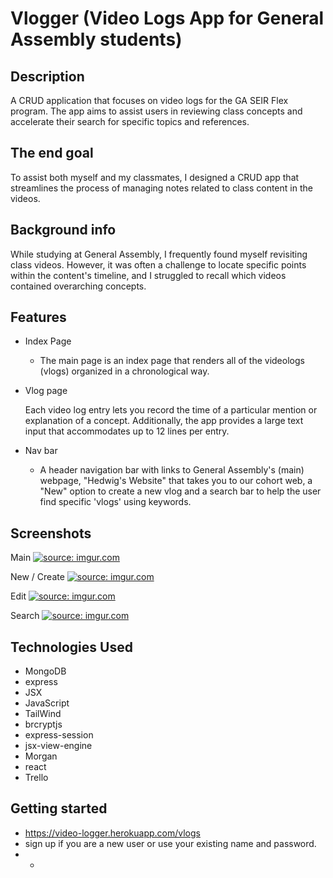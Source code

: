 <!-- @format -->

# Vlogger (Video Logs App for General Assembly students) 

## Description 
 
A CRUD application that focuses on video logs for the GA SEIR Flex program. The app aims to assist users in reviewing class concepts and accelerate their search for specific topics and references.

## The end goal

To assist both myself and my classmates, I designed a CRUD app that streamlines the process of managing notes related to class content in the videos.

## Background info 

While studying at General Assembly, I frequently found myself revisiting class videos. However, it was often a challenge to locate specific points within the content's timeline, and I struggled to recall which videos contained overarching concepts.

## Features

- Index Page

  - The main page is an index page that renders all of the videologs (vlogs) organized in a chronological way.

- Vlog page

  Each video log entry lets you record the time of a particular mention or explanation of a concept. Additionally, the app provides a large text input that accommodates up to 12 lines per entry.
  
- Nav bar

  - A header navigation bar with links to General Assembly's (main) webpage, "Hedwig's Website" that takes you to our cohort web, a "New" option to create a new vlog and a search bar to help the user find specific 'vlogs' using keywords.


## Screenshots


Main
<a href="https://imgur.com/DDvGBf1"><img src="https://i.imgur.com/DDvGBf1.png" title="source: imgur.com" /></a>

New / Create
<a href="https://imgur.com/pu1AEX3"><img src="https://i.imgur.com/pu1AEX3.png" title="source: imgur.com" /></a>

Edit
<a href="https://imgur.com/0pr1FJl"><img src="https://i.imgur.com/0pr1FJl.png" title="source: imgur.com" /></a>

Search
<a href="https://imgur.com/CISg8Dt"><img src="https://i.imgur.com/CISg8Dt.png" title="source: imgur.com" /></a>

## Technologies Used

- MongoDB
- express
- JSX
- JavaScript
- TailWind
- brcryptjs
- express-session
- jsx-view-engine
- Morgan
- react
- Trello


## Getting started 

- https://video-logger.herokuapp.com/vlogs
- sign up if you are a new user or use your existing name and password.
- -

